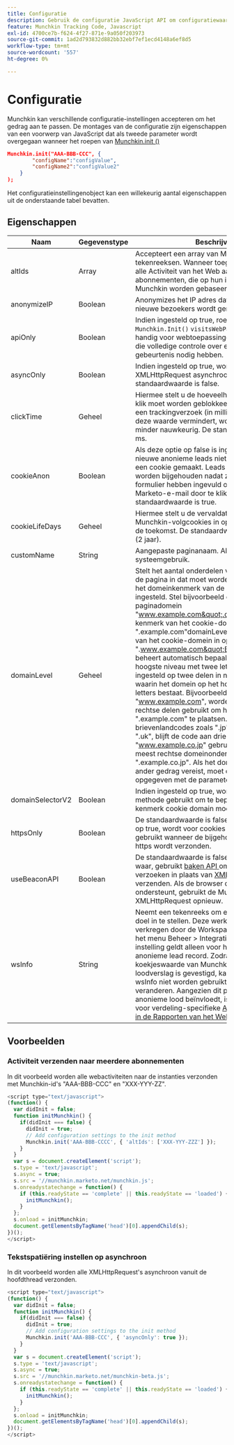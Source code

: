 ```yaml
---
title: Configuratie
description: Gebruik de configuratie JavaScript API om configuratiewaarden in te stellen wanneer u Munchkin gebruikt.
feature: Munchkin Tracking Code, Javascript
exl-id: 4700ce7b-f624-4f27-871e-9a050f203973
source-git-commit: 1ad2d793832d882bb32ebf7ef1ecd4148a6ef8d5
workflow-type: tm+mt
source-wordcount: '557'
ht-degree: 0%

---
```


# Configuratie

Munchkin kan verschillende configuratie-instellingen accepteren om het gedrag aan te passen. De montages van de configuratie zijn eigenschappen van een voorwerp van JavaScript dat als tweede parameter wordt overgegaan wanneer het roepen van [ Munchkin.init () ](api-reference.md#munchkin_init)

```json
Munchkin.init("AAA-BBB-CCC", {
        "configName":"configValue",
        "configName2":"configValue2"
    }
);
```

Het configuratieinstellingenobject kan een willekeurig aantal eigenschappen uit de onderstaande tabel bevatten.

## Eigenschappen

| Naam | Gegevenstype | Beschrijving |
|---|---|---|
| altIds | Array | Accepteert een array van Munchkin ID-tekenreeksen. Wanneer toegelaten, dupliceert dit alle Activiteit van het Web aan de gerichte abonnementen, die op hun identiteitskaart van Munchkin worden gebaseerd. |
| anonymizeIP | Boolean | Anonymizes het IP adres dat in Marketo voor nieuwe bezoekers wordt geregistreerd. |
| apiOnly | Boolean | Indien ingesteld op true, roept de functie `Munchkin.Init()` `visitsWebPage` niet aan. Dit is handig voor webtoepassingen van één pagina die volledige controle over elke `visitsWebPage` -gebeurtenis nodig hebben. |
| asyncOnly | Boolean | Indien ingesteld op true, wordt de XMLHttpRequest asynchroon verzonden. De standaardwaarde is false. |
| clickTime | Geheel | Hiermee stelt u de hoeveelheid tijd in die na een klik moet worden geblokkeerd om te klikken op een trackingverzoek (in milliseconden). Als u deze waarde vermindert, wordt de klikcontrole minder nauwkeurig. De standaardwaarde is 350 ms. |
| cookieAnon | Boolean | Als deze optie op false is ingesteld, worden nieuwe anonieme leads niet bijgehouden en in een cookie gemaakt. Leads hebben cookies en worden bijgehouden nadat ze een Marketo-formulier hebben ingevuld of door via een Marketo-e-mail door te klikken. De standaardwaarde is true. |
| cookieLifeDays | Geheel | Hiermee stelt u de vervaldatum van nieuwe Munchkin-volgcookies in op dit aantal dagen in de toekomst. De standaardwaarde is 730 dagen (2 jaar). |
| customName | String | Aangepaste paginanaam. Alleen voor systeemgebruik. |
| <a name="domainlevel"></a> domainLevel | Geheel | Stelt het aantal onderdelen van het domein van de pagina in dat moet worden gebruikt wanneer het domeinkenmerk van de cookie wordt ingesteld. Stel bijvoorbeeld dat het huidige paginadomein &quot;www.example.com&quot;.domainLevel: 2 het kenmerk van het cookie-domein instelt op &quot;.example.com&quot;domainLevel: 3 stelt het kenmerk van het cookie-domein in op &quot;.www.example.com&quot;Background:Munchkin beheert automatisch bepaalde domeinen van het hoogste niveau met twee letters. Dit is standaard ingesteld op twee delen in normale gevallen waarin het domein op het hoogste niveau uit drie letters bestaat. Bijvoorbeeld &quot;www.example.com&quot;, worden de twee meest rechtse delen gebruikt om het koekje, &quot;.example.com&quot; te plaatsen.Voor twee brievenlandcodes zoals &quot;.jp&quot;, &quot;.us&quot;, &quot;.cn&quot;, en &quot;.uk&quot;, blijft de code aan drie delen in gebreke. &quot;www.example.co.jp&quot; gebruikt bijvoorbeeld drie meest rechtse domeinonderdelen, &quot;.example.co.jp&quot;. Als het domeinpatroon een ander gedrag vereist, moet dit worden opgegeven met de parameter `domainLevel` . |
| domainSelectorV2 | Boolean | Indien ingesteld op true, wordt een verbeterde methode gebruikt om te bepalen hoe het kenmerk cookie domain moet worden ingesteld. |
| httpsOnly | Boolean | De standaardwaarde is false. Wanneer ingesteld op true, wordt voor cookies de instelling Secure gebruikt wanneer de bijgehouden pagina via https wordt verzonden. |
| useBeaconAPI | Boolean | De standaardwaarde is false. Wanneer reeks aan waar, gebruikt [ baken API ](https://developer.mozilla.org/en-US/docs/Web/API/Beacon_API) om niet-blokkerende verzoeken in plaats van [ XMLHttpRequest ](https://developer.mozilla.org/en-US/docs/Web/API/XMLHttpRequest) te verzenden. Als de browser deze API niet ondersteunt, gebruikt de Munchkin XMLHttpRequest opnieuw. |
| wsInfo | String | Neemt een tekenreeks om een werkruimte als doel in te stellen. Deze werkruimte-id wordt verkregen door de Workspace te selecteren in het menu Beheer > Integratie > Munchkin. Deze instelling geldt alleen voor het maken van een anonieme lead record. Zodra de het koekjeswaarde van Munchkin voor dat loodverslag is gevestigd, kan de parameter wsInfo niet worden gebruikt om zijn verdeling te veranderen. Aangezien dit plaatsen slechts anonieme lood beïnvloedt, is het slechts relevant voor verdeling-specifieke [ Anonieme Bezoekers in de Rapporten van het Web ](https://experienceleague.adobe.com/en/docs/marketo/using/product-docs/reporting/basic-reporting/report-activity/display-people-or-anonymous-visitors-in-web-reports). |

## Voorbeelden

### Activiteit verzenden naar meerdere abonnementen

In dit voorbeeld worden alle webactiviteiten naar de instanties verzonden met Munchkin-id&#39;s &quot;AAA-BBB-CCC&quot; en &quot;XXX-YYY-ZZ&quot;.

```javascript
<script type="text/javascript">
(function() {
  var didInit = false;
  function initMunchkin() {
    if(didInit === false) {
      didInit = true;
      // Add configuration settings to the init method
      Munchkin.init('AAA-BBB-CCCC', { 'altIds': ['XXX-YYY-ZZZ'] });
    }
  }
  var s = document.createElement('script');
  s.type = 'text/javascript';
  s.async = true;
  s.src = '//munchkin.marketo.net/munchkin.js';
  s.onreadystatechange = function() {
    if (this.readyState == 'complete' || this.readyState == 'loaded') {
      initMunchkin();
    }
  };
  s.onload = initMunchkin;
  document.getElementsByTagName('head')[0].appendChild(s);
})();
</script>
```

### Tekstspatiëring instellen op asynchroon

In dit voorbeeld worden alle XMLHttpRequest&#39;s asynchroon vanuit de hoofdthread verzonden.

```javascript
<script type="text/javascript">
(function() {
  var didInit = false;
  function initMunchkin() {
    if(didInit === false) {
      didInit = true;
      // Add configuration settings to the init method
      Munchkin.init('AAA-BBB-CCC', { 'asyncOnly': true });
    }
  }
  var s = document.createElement('script');
  s.type = 'text/javascript';
  s.async = true;
  s.src = '//munchkin.marketo.net/munchkin-beta.js';
  s.onreadystatechange = function() {
    if (this.readyState == 'complete' || this.readyState == 'loaded') {
      initMunchkin();
    }
  };
  s.onload = initMunchkin;
  document.getElementsByTagName('head')[0].appendChild(s);
})();
</script>
```

